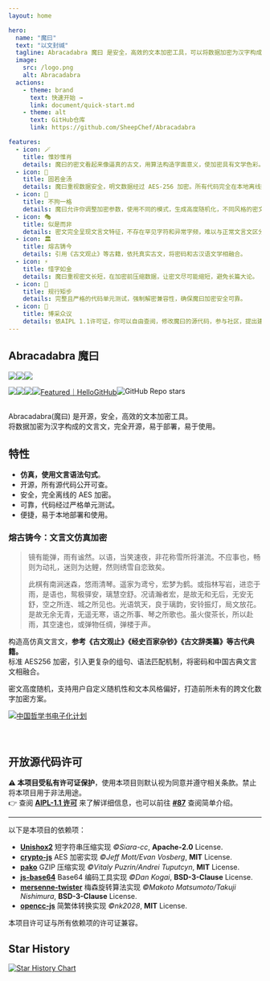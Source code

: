 ```yaml
---
layout: home

hero:
  name: "魔曰"
  text: "以文封缄"
  tagline: Abracadabra 魔曰 是安全，高效的文本加密工具，可以将数据加密为汉字构成的文言文。
  image:
    src: /logo.png
    alt: Abracadabra
  actions:
    - theme: brand
      text: 快速开始 →
      link: document/quick-start.md
    - theme: alt
      text: GitHub仓库
      link: https://github.com/SheepChef/Abracadabra

features:
  - icon: 🪄
    title: 惟妙惟肖
    details: 魔曰的密文看起来像逼真的古文，用算法构造字面意义，使加密具有文学色彩。
  - icon: 🔐
    title: 固若金汤
    details: 魔曰重视数据安全，明文数据经过 AES-256 加密。所有代码完全在本地离线执行。
  - icon: 🌈
    title: 不拘一格
    details: 魔曰允许你调整加密参数，使用不同的模式，生成高度随机化，不同风格的密文。
  - icon: 🎭
    title: 似是而非
    details: 密文完全呈现文言文特征，不存在罕见字符和异常字频，难以与正常文言文区分。
  - icon: 🏛️
    title: 熔古铸今
    details: 引用《古文观止》等古籍，依托真实古文，将密码和古汉语文学相融合。
  - icon: ⚡
    title: 惜字如金
    details: 魔曰重视密文长短，在加密前压缩数据，让密文尽可能缩短，避免长篇大论。
  - icon: 🎯
    title: 规行矩步
    details: 完整且严格的代码单元测试，强制解密兼容性，确保魔曰加密安全可靠。
  - icon: 🌳
    title: 博采众议
    details: 依AIPL 1.1许可证，你可以自由查阅，修改魔曰的源代码，参与社区，提出建议和贡献。
---
```


## Abracadabra 魔曰

<div style="display:flex;flex-flow: wrap;">

<img src="https://img.shields.io/badge/license-AIPL%201.1-yellow"/>

<img src="https://img.shields.io/badge/lang-JavaScript-orange"/>

<img src="https://img.shields.io/badge/binary-WASM-b33bb3"/>

</div>

<div style="display:flex;flex-flow: wrap;">

[<img src="https://img.shields.io/github/v/release/SheepChef/Abracadabra?color=00aaff"/>](https://github.com/SheepChef/Abracadabra/releases/latest)

[<img src="https://img.shields.io/github/actions/workflow/status/SheepChef/Abracadabra/node.js.yml?branch=main&label=%E6%9E%84%E5%BB%BA"/>](https://github.com/SheepChef/Abracadabra/actions/workflows/node.js.yml)

[<img src="https://img.shields.io/codecov/c/github/SheepChef/Abracadabra?label=%E8%A6%86%E7%9B%96%E7%8E%87"/>](https://github.com/SheepChef/Abracadabra/actions/workflows/coverage.yml)

<a href="https://hellogithub.com/repository/6d67b7be3ccc43419924dbe40b31e937" target="_blank"><img src="https://api.hellogithub.com/v1/widgets/recommend.svg?rid=6d67b7be3ccc43419924dbe40b31e937&claim_uid=cQrPYdpGNg4ACK6&theme=small" alt="Featured｜HelloGitHub" /></a>

![GitHub Repo stars](https://img.shields.io/github/stars/SheepChef/Abracadabra)

</div>

Abracadabra(魔曰) 是开源，安全，高效的文本加密工具。  
将数据加密为汉字构成的文言文，完全开源，易于部署，易于使用。

## 特性

- **仿真，使用文言语法句式**。
- 开源，所有源代码公开可查。
- 安全，完全离线的 AES 加密。
- 可靠，代码经过严格单元测试。
- 便捷，易于本地部署和使用。

### **熔古铸今：文言文仿真加密**

> 镜有能弹，雨有谧然。以语，当笑速夜，非花称雪所将湛流。不应事也，畅则为动礼，迷则为达鲤，然则绣雪自恋致矣。
>
> 此棋有南涧迷森，悠雨清琴。遥家为鸢兮，宏梦为鹤。或指林写岩，进恋于雨，是语也，鸳极驿安，璃慧空舒。况请瀚者宏，是故无和无后，无安无舒，空之所连、城之所见也。光语筑天，良于璃韵，安铃振灯，局文放花。是故无余无青，无遥无寒，语之所事、琴之所歌也。虽火俊茶长，所以赴雨，其空速也，或弹物任绸，弹楼于声。

构造高仿真文言文，**参考《古文观止》《经史百家杂钞》《古文辞类纂》等古代典籍。**  
标准 AES256 加密，引入更复杂的组句、语法匹配机制，将密码和中国古典文言文相融合。

密文高度随机，支持用户自定义随机性和文本风格偏好，打造前所未有的跨文化数字加密方案。

<div style="width: 100%; height: 57px;"><a href="https://ctext.org/zhs"><img src="https://ctext.org/logos/ctplogo6.gif" border="0" alt="中国哲学书电子化计划" /></a></div>

## 开放源代码许可

**⚠️ 本项目受私有许可证保护**，使用本项目则默认视为同意并遵守相关条款。禁止将本项目用于非法用途。  
👉 查阅 [**AIPL-1.1 许可**](https://github.com/SheepChef/Abracadabra/blob/main/LICENSE.md) 来了解详细信息，也可以前往 [**#87**](https://github.com/SheepChef/Abracadabra/issues/87) 查阅简单介绍。

---

以下是本项目的依赖项：

- [**Unishox2**](https://github.com/siara-cc/Unishox2) 短字符串压缩实现 _©Siara-cc_, **Apache-2.0** License.
- [**crypto-js**](https://github.com/brix/crypto-js) AES 加密实现 _©Jeff Mott/Evan Vosberg_, **MIT** License.
- [**pako**](https://github.com/nodeca/pako) GZIP 压缩实现 _©Vitaly Puzrin/Andrei Tuputcyn_, **MIT** License.
- [**js-base64**](https://github.com/dankogai/js-base64) Base64 编码工具实现 _©Dan Kogai_, **BSD-3-Clause** License.
- [**mersenne-twister**](https://github.com/boo1ean/mersenne-twister) 梅森旋转算法实现 _©Makoto Matsumoto/Takuji Nishimura_, **BSD-3-Clause** License.
- [**opencc-js**](https://github.com/nk2028/opencc-js) 简繁体转换实现 _©nk2028_, **MIT** License.

本项目许可证与所有依赖项的许可证兼容。

## Star History

[![Star History Chart](https://api.star-history.com/svg?repos=SheepChef/Abracadabra&type=Date)](https://star-history.com/#SheepChef/Abracadabra&Date)

